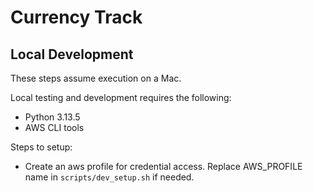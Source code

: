 # Currency Track

## Local Development

These steps assume execution on a Mac.

Local testing and development requires the following:
* Python 3.13.5
* AWS CLI tools

Steps to setup:
* Create an aws profile for credential access. Replace AWS_PROFILE name in `scripts/dev_setup.sh` if needed.